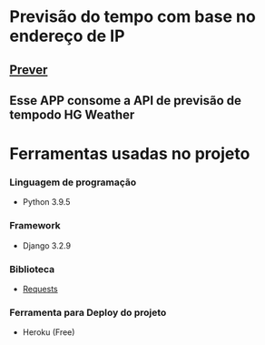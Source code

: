 # Previsão do tempo com base no endereço de IP

## [Prever](https://prever.herokuapp.com/)

## Esse APP consome a API de previsão de tempodo HG Weather

# Ferramentas usadas no projeto

### Linguagem de programação
- Python 3.9.5
### Framework
- Django 3.2.9
### Biblioteca
- [Requests](https://docs.python-requests.org/en/latest/)

### Ferramenta para Deploy do projeto
- Heroku (Free)
